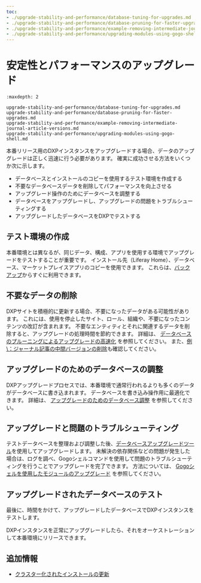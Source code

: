 ```yaml
---
toc:
- ./upgrade-stability-and-performance/database-tuning-for-upgrades.md
- ./upgrade-stability-and-performance/database-pruning-for-faster-upgrades.md
- ./upgrade-stability-and-performance/example-removing-intermediate-journal-article-versions.md
- ./upgrade-stability-and-performance/upgrading-modules-using-gogo-shell.md
---
```

# 安定性とパフォーマンスのアップグレード

```{toctree}
:maxdepth: 2

upgrade-stability-and-performance/database-tuning-for-upgrades.md
upgrade-stability-and-performance/database-pruning-for-faster-upgrades.md
upgrade-stability-and-performance/example-removing-intermediate-journal-article-versions.md
upgrade-stability-and-performance/upgrading-modules-using-gogo-shell.md
```

本番リリース用のDXPインスタンスをアップグレードする場合、データのアップグレードは正しく迅速に行う必要があります。 確実に成功させる方法をいくつか次に示します。

* データベースとインストールのコピーを使用するテスト環境を作成する
* 不要なデータベースデータを削除してパフォーマンスを向上させる
* アップグレード操作のためにデータベースを調整する
* データベースをアップグレードし、アップグレードの問題をトラブルシューティングする
* アップグレードしたデータベースをDXPでテストする

## テスト環境の作成

本番環境とは異なるが、同じデータ、構成、アプリを使用する環境でアップグレードをテストすることが重要です。 インストール先（Liferay Home）、データベース、マーケットプレイスアプリのコピーを使用できます。 これらは、[バックアップ](../maintaining-a-liferay-installation/backing-up.md)からすぐに利用できます。

## 不要なデータの削除

DXPサイトを積極的に更新する場合、不要になったデータがある可能性があります。 これには、使用を停止したサイト、ロール、組織や、不要になったコンテンツの改訂が含まれます。 不要なエンティティとそれに関連するデータを削除すると、アップグレードの処理時間を節約できます。 詳細は、 [データベースのプルーニングによるアップグレードの高速化](./upgrade-stability-and-performance/database-pruning-for-faster-upgrades.md) を参照してください。 また、[例\：ジャーナル記事の中間バージョンの削除](./upgrade-stability-and-performance/example-removing-intermediate-journal-article-versions.md)も確認してください。

## アップグレードのためのデータベースの調整

DXPアップグレードプロセスでは、本番環境で通常行われるよりも多くのデータがデータベースに書き込まれます。 データベースを書き込み操作用に最適化できます。 詳細は、 [アップグレードのためのデータベース調整](./upgrade-stability-and-performance/database-tuning-for-upgrades.md) を参照してください。

## アップグレードと問題のトラブルシューティング

テストデータベースを整理および調整した後、[データベースアップグレードツール](./upgrade-basics/using-the-database-upgrade-tool.md)を使用してアップグレードします。 未解決の依存関係などの問題が発生した場合は、ログを調べ、Gogoシェルコマンドを使用して問題のトラブルシューティングを行うことでアップグレードを完了できます。 方法については、 [Gogoシェルを使用したモジュールのアップグレード](./upgrade-stability-and-performance/upgrading-modules-using-gogo-shell.md) を参照してください。

## アップグレードされたデータベースのテスト

最後に、時間をかけて、アップグレードしたデータベースでDXPインスタンスをテストします。

DXPインスタンスを正常にアップグレードしたら、それをオーケストレーションして本番環境にリリースできます。

## 追加情報

* [クラスター化されたインストールの更新](../maintaining-a-liferay-installation/maintaining-clustered-installations.md)